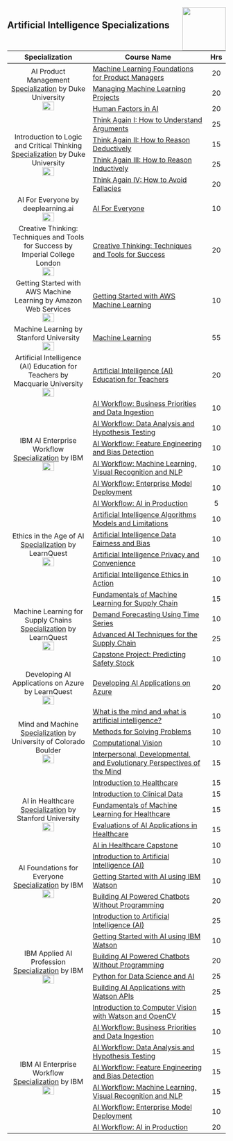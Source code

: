 <img align="right" width="100" src="https://github.com/cs-MohamedAyman/Coursera-Specializations/blob/master/organizations-logos/coursera.jpg">

## Artificial Intelligence Specializations

<table>
    <thead>
        <tr>
            <th width="40%">Specialization</th>
            <th width="60%">Course Name</th>
            <th>Hrs</th>
        </tr>
    </thead>
    <tbody>
            <tr>
                <td rowspan=3 align=center>
AI Product Management
<a href="https://www.coursera.org/specializations/ai-product-management-duke">Specialization</a> by Duke University<br>
<img src="https://github.com/cs-MohamedAyman/Coursera-Specializations/blob/master/organizations-logos/duke%20university.jpg" width="40%">
                </td>
                <td><a href="https://www.coursera.org/learn/machine-learning-foundations-for-product-managers">Machine Learning Foundations for Product Managers</a></td>
                <td align="center">20</td>
            </tr>
            <tr>
                <td><a href="https://www.coursera.org/learn/managing-machine-learning-projects">Managing Machine Learning Projects</a></td>
                <td align="center">20</td>
            </tr>
            <tr>
                <td><a href="https://www.coursera.org/learn/human-factors-in-artificial-intelligence">Human Factors in AI</a></td>
                <td align="center">20</td>
            </tr>
            <tr>
                <td rowspan=4 align=center>
Introduction to Logic and Critical Thinking
<a href="https://www.coursera.org/specializations/logic-critical-thinking-duke">Specialization</a> by Duke University<br>
<img src="https://github.com/cs-MohamedAyman/Coursera-Specializations/blob/master/organizations-logos/duke%20university.jpg" width="40%">
                </td>
                <td><a href="https://www.coursera.org/learn/understanding-arguments">Think Again I: How to Understand Arguments</a></td>
                <td align="center">25</td>
            </tr>
            <tr>
                <td><a href="https://www.coursera.org/learn/deductive-reasoning">Think Again II: How to Reason Deductively</a></td>
                <td align="center">15</td>
            </tr>
            <tr>
                <td><a href="https://www.coursera.org/learn/inductive-reasoning">Think Again III: How to Reason Inductively</a></td>
                <td align="center">25</td>
            </tr>
            <tr>
                <td><a href="https://www.coursera.org/learn/logical-fallacies">Think Again IV: How to Avoid Fallacies</a></td>
                <td align="center">20</td>
            </tr>
            <tr>
                <td rowspan=1 align=center>
AI For Everyone by deeplearning.ai<br>
<img src="https://github.com/cs-MohamedAyman/Coursera-Specializations/blob/master/organizations-logos/deeplearning.ai.jpg" width="40%">
                </td>
                <td><a href="https://www.coursera.org/learn/ai-for-everyone">AI For Everyone</a></td>
                <td align="center">10</td>
            </tr>
            <tr>
                <td rowspan=1 align=center>
Creative Thinking: Techniques and Tools for Success by Imperial College London<br>
<img src="https://github.com/cs-MohamedAyman/Coursera-Specializations/blob/master/organizations-logos/imperial%20college%20london.jpg" width="40%">
                </td>
                <td><a href="https://www.coursera.org/learn/creative-thinking-techniques-and-tools-for-success">Creative Thinking: Techniques and Tools for Success</a></td>
                <td align="center">20</td>
            </tr>
            <tr>
                <td rowspan=1 align=center>
Getting Started with AWS Machine Learning by Amazon Web Services<br>
<img src="https://github.com/cs-MohamedAyman/Coursera-Specializations/blob/master/organizations-logos/amazon%20web%20services.jpg" width="40%">
                </td>
                <td><a href="https://www.coursera.org/learn/aws-machine-learning">Getting Started with AWS Machine Learning</a></td>
                <td align="center">10</td>
            </tr>
            <tr>
                <td rowspan=1 align=center>
Machine Learning by Stanford University<br>
<img src="https://github.com/cs-MohamedAyman/Coursera-Specializations/blob/master/organizations-logos/stanford%20university.jpg" width="40%">
                </td>
                <td><a href="https://www.coursera.org/learn/machine-learning">Machine Learning</a></td>
                <td align="center">55</td>
            </tr>
            <tr>
                <td rowspan=1 align=center>
Artificial Intelligence (AI) Education for Teachers by Macquarie University<br>
<img src="https://github.com/cs-MohamedAyman/Coursera-Specializations/blob/master/organizations-logos/macquarie%20university.jpg" width="40%">
                </td>
                <td><a href="https://www.coursera.org/learn/artificial-intelligence-education-for-teachers">Artificial Intelligence (AI) Education for Teachers</a></td>
                <td align="center">20</td>
            </tr>
            <tr>
                <td rowspan=6 align=center>
IBM AI Enterprise Workflow
<a href="https://www.coursera.org/specializations/ibm-ai-workflow">Specialization</a> by IBM<br>
<img src="https://github.com/cs-MohamedAyman/Coursera-Specializations/blob/master/organizations-logos/ibm.jpg" width="40%">
                </td>
                <td><a href="https://www.coursera.org/learn/ibm-ai-workflow-business-priorities-data-ingestion">AI Workflow: Business Priorities and Data Ingestion</a></td>
                <td align="center">10</td>
            </tr>
            <tr>
                <td><a href="https://www.coursera.org/learn/ibm-ai-workflow-data-analysis-hypothesis-testing">AI Workflow: Data Analysis and Hypothesis Testing</a></td>
                <td align="center">10</td>
            </tr>
            <tr>
                <td><a href="https://www.coursera.org/learn/ibm-ai-workflow-feature-engineering-bias-detection">AI Workflow: Feature Engineering and Bias Detection</a></td>
                <td align="center">10</td>
            </tr>
            <tr>
                <td><a href="https://www.coursera.org/learn/ibm-ai-workflow-machine-learning-vr-nlp">AI Workflow: Machine Learning, Visual Recognition and NLP</a></td>
                <td align="center">10</td>
            </tr>
            <tr>
                <td><a href="https://www.coursera.org/learn/ibm-ai-workflow-machine-learning-model-deployment">AI Workflow: Enterprise Model Deployment</a></td>
                <td align="center">10</td>
            </tr>
            <tr>
                <td><a href="https://www.coursera.org/learn/ibm-ai-workflow-ai-production">AI Workflow: AI in Production</a></td>
                <td align="center">5</td>
            </tr>
            <tr>
                <td rowspan=4 align=center>
Ethics in the Age of AI
<a href="https://www.coursera.org/specializations/ethics-in-ai">Specialization</a> by LearnQuest<br>
<img src="https://github.com/cs-MohamedAyman/Coursera-Specializations/blob/master/organizations-logos/learnquest.jpg" width="40%">
                </td>
                <td><a href="https://www.coursera.org/learn/ai-algorithm-limitations">Artificial Intelligence Algorithms Models and Limitations</a></td>
                <td align="center">10</td>
            </tr>
            <tr>
                <td><a href="https://www.coursera.org/learn/ai-data-bias">Artificial Intelligence Data Fairness and Bias</a></td>
                <td align="center">10</td>
            </tr>
            <tr>
                <td><a href="https://www.coursera.org/learn/ai-privacy-and-convenience">Artificial Intelligence Privacy and Convenience</a></td>
                <td align="center">10</td>
            </tr>
            <tr>
                <td><a href="https://www.coursera.org/learn/ai-ethics-analysis">Artificial Intelligence Ethics in Action</a></td>
                <td align="center">10</td>
            </tr>
            <tr>
                <td rowspan=4 align=center>
Machine Learning for Supply Chains
<a href="https://www.coursera.org/specializations/machine-learning-supply-chain">Specialization</a> by LearnQuest<br>
<img src="https://github.com/cs-MohamedAyman/Coursera-Specializations/blob/master/organizations-logos/learnquest.jpg" width="40%">
                </td>
                <td><a href="https://www.coursera.org/learn/machine-learning-for-supply-chain-fundamentals">Fundamentals of Machine Learning for Supply Chain</a></td>
                <td align="center">15</td>
            </tr>
            <tr>
                <td><a href="https://www.coursera.org/learn/demand-prediction-using-time-series">Demand Forecasting Using Time Series</a></td>
                <td align="center">10</td>
            </tr>
            <tr>
                <td><a href="https://www.coursera.org/learn/advanced-ai-techniques-for-the-supply-chain">Advanced AI Techniques for the Supply Chain</a></td>
                <td align="center">25</td>
            </tr>
            <tr>
                <td><a href="https://www.coursera.org/learn/ml-safety-stock">Capstone Project: Predicting Safety Stock</a></td>
                <td align="center">10</td>
            </tr>
            <tr>
                <td rowspan=1 align=center>
Developing AI Applications on Azure by LearnQuest<br>
<img src="https://github.com/cs-MohamedAyman/Coursera-Specializations/blob/master/organizations-logos/learnquest.jpg" width="40%">
                </td>
                <td><a href="https://www.coursera.org/learn/developing-ai-applications-azure">Developing AI Applications on Azure</a></td>
                <td align="center">20</td>
            </tr>
            <tr>
                <td rowspan=4 align=center>
Mind and Machine
<a href="https://www.coursera.org/specializations/mind-machine">Specialization</a> by University of Colorado Boulder<br>
<img src="https://github.com/cs-MohamedAyman/Coursera-Specializations/blob/master/organizations-logos/university%20of%20colorado%20boulder.jpg" width="40%">
                </td>
                <td><a href="https://www.coursera.org/learn/mind-machine-artificial-intelligence">What is the mind and what is artificial intelligence?</a></td>
                <td align="center">10</td>
            </tr>
            <tr>
                <td><a href="https://www.coursera.org/learn/mind-machine-problem-solving-methods">Methods for Solving Problems</a></td>
                <td align="center">10</td>
            </tr>
            <tr>
                <td><a href="https://www.coursera.org/learn/mind-machine-computational-vision">Computational Vision</a></td>
                <td align="center">10</td>
            </tr>
            <tr>
                <td><a href="https://www.coursera.org/learn/mind-machine-perspectives">Interpersonal, Developmental, and Evolutionary Perspectives of the Mind</a></td>
                <td align="center">15</td>
            </tr>
            <tr>
                <td rowspan=5 align=center>
AI in Healthcare
<a href="https://www.coursera.org/specializations/ai-healthcare">Specialization</a> by Stanford University<br>
<img src="https://github.com/cs-MohamedAyman/Coursera-Specializations/blob/master/organizations-logos/stanford%20university.jpg" width="40%">
                </td>
                <td><a href="https://www.coursera.org/learn/intro-to-healthcare">Introduction to Healthcare</a></td>
                <td align="center">15</td>
            </tr>
            <tr>
                <td><a href="https://www.coursera.org/learn/introduction-clinical-data">Introduction to Clinical Data</a></td>
                <td align="center">15</td>
            </tr>
            <tr>
                <td><a href="https://www.coursera.org/learn/fundamental-machine-learning-healthcare">Fundamentals of Machine Learning for Healthcare</a></td>
                <td align="center">15</td>
            </tr>
            <tr>
                <td><a href="https://www.coursera.org/learn/evaluations-ai-applications-healthcare">Evaluations of AI Applications in Healthcare</a></td>
                <td align="center">15</td>
            </tr>
            <tr>
                <td><a href="https://www.coursera.org/learn/ai-in-healthcare-capstone">AI in Healthcare Capstone</a></td>
                <td align="center">10</td>
            </tr>
            <tr>
                <td rowspan=3 align=center>
AI Foundations for Everyone
<a href="https://www.coursera.org/specializations/ai-foundations-for-everyone">Specialization</a> by IBM<br>
<img src="https://github.com/cs-MohamedAyman/Coursera-Specializations/blob/master/organizations-logos/ibm.jpg" width="40%">
                </td>
                <td><a href="https://www.coursera.org/learn/introduction-to-ai">Introduction to Artificial Intelligence (AI)</a></td>
                <td align="center">10</td>
            </tr>
            <tr>
                <td><a href="https://www.coursera.org/learn/ai-with-ibm-watson">Getting Started with AI using IBM Watson</a></td>
                <td align="center">10</td>
            </tr>
            <tr>
                <td><a href="https://www.coursera.org/learn/building-ai-powered-chatbots">Building AI Powered Chatbots Without Programming</a></td>
                <td align="center">20</td>
            </tr>
            <tr>
                <td rowspan=6 align=center>
IBM Applied AI Profession
<a href="https://www.coursera.org/professional-certificates/applied-artifical-intelligence-ibm-watson-ai">Specialization</a> by IBM<br>
<img src="https://github.com/cs-MohamedAyman/Coursera-Specializations/blob/master/organizations-logos/ibm.jpg" width="40%">
                </td>
                <td><a href="https://www.coursera.org/learn/introduction-to-ai">Introduction to Artificial Intelligence (AI)</a></td>
                <td align="center">25</td>
            </tr>
            <tr>
                <td><a href="https://www.coursera.org/learn/ai-with-ibm-watson">Getting Started with AI using IBM Watson</a></td>
                <td align="center">10</td>
            </tr>
            <tr>
                <td><a href="https://www.coursera.org/learn/building-ai-powered-chatbots">Building AI Powered Chatbots Without Programming</a></td>
                <td align="center">20</td>
            </tr>
            <tr>
                <td><a href="https://www.coursera.org/learn/python-for-applied-data-science-ai">Python for Data Science and AI</a></td>
                <td align="center">25</td>
            </tr>
            <tr>
                <td><a href="https://www.coursera.org/learn/building-ai-applications">Building AI Applications with Watson APIs</a></td>
                <td align="center">25</td>
            </tr>
            <tr>
                <td><a href="https://www.coursera.org/learn/introduction-computer-vision-watson-opencv">Introduction to Computer Vision with Watson and OpenCV</a></td>
                <td align="center">15</td>
            </tr>
            <tr>
                <td rowspan=6 align=center>
IBM AI Enterprise Workflow
<a href="https://www.coursera.org/specializations/ibm-ai-workflow">Specialization</a> by IBM<br>
<img src="https://github.com/cs-MohamedAyman/Coursera-Specializations/blob/master/organizations-logos/ibm.jpg" width="40%">
                </td>
                <td><a href="https://www.coursera.org/learn/ibm-ai-workflow-business-priorities-data-ingestion">AI Workflow: Business Priorities and Data Ingestion</a></td>
                <td align="center">10</td>
            </tr>
            <tr>
                <td><a href="https://www.coursera.org/learn/ibm-ai-workflow-data-analysis-hypothesis-testing">AI Workflow: Data Analysis and Hypothesis Testing</a></td>
                <td align="center">15</td>
            </tr>
            <tr>
                <td><a href="https://www.coursera.org/learn/ibm-ai-workflow-feature-engineering-bias-detection">AI Workflow: Feature Engineering and Bias Detection</a></td>
                <td align="center">15</td>
            </tr>
            <tr>
                <td><a href="https://www.coursera.org/learn/ibm-ai-workflow-machine-learning-vr-nlp">AI Workflow: Machine Learning, Visual Recognition and NLP</a></td>
                <td align="center">15</td>
            </tr>
            <tr>
                <td><a href="https://www.coursera.org/learn/ibm-ai-workflow-machine-learning-model-deployment">AI Workflow: Enterprise Model Deployment</a></td>
                <td align="center">10</td>
            </tr>
            <tr>
                <td><a href="https://www.coursera.org/learn/ibm-ai-workflow-ai-production">AI Workflow: AI in Production</a></td>
                <td align="center">20</td>
            </tr>
    </tbody>
</table>
